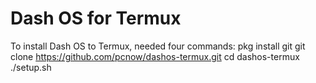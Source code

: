 # Dash OS for Termux
To install Dash OS to Termux, needed four commands:
pkg install git
git clone https://github.com/pcnow/dashos-termux.git
cd dashos-termux
./setup.sh
